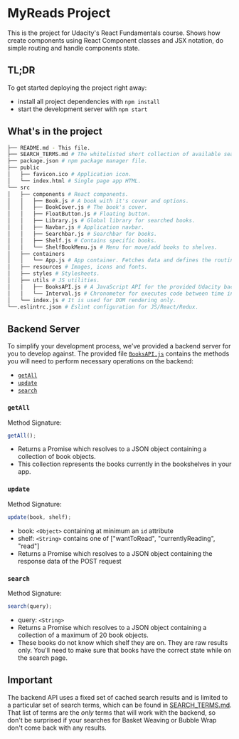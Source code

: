 # MyReads Project

This is the project for Udacity's React Fundamentals course.
Shows how create components using React Component classes and JSX notation, do simple routing and handle components state.

## TL;DR

To get started deploying the project right away:

- install all project dependencies with `npm install`
- start the development server with `npm start`

## What's in the project

```bash
├── README.md - This file.
├── SEARCH_TERMS.md # The whitelisted short collection of available search terms for you to use in the app.
├── package.json # npm package manager file.
├── public
│   ├── favicon.ico # Application icon.
│   └── index.html # Single page app HTML.
└── src
│   ├── components # React components.
│   │   ├── Book.js # A book with it's cover and options.
│   │   ├── BookCover.js # The book's cover.
│   │   ├── FloatButton.js # Floating button.
│   │   ├── Library.js # Global library for searched books.
│   │   ├── Navbar.js # Application navbar.
│   │   ├── Searchbar.js # Searchbar for books.
│   │   ├── Shelf.js # Contains specific books.
│   │   └── ShelfBookMenu.js # Menu for move/add books to shelves.
│   ├── containers
│   │   └── App.js # App container. Fetches data and defines the routing.
│   ├── resources # Images, icons and fonts.
│   ├── styles # Stylesheets.
│   ├── utils # JS utilities.
│   │   ├── BooksAPI.js # A JavaScript API for the provided Udacity backend.
│   │   └── Interval.js # Chronometer for executes code between time intervals.
│   └── index.js # It is used for DOM rendering only.
└──.eslintrc.json # Eslint configuration for JS/React/Redux.
```

## Backend Server

To simplify your development process, we've provided a backend server for you to develop against. The provided file [`BooksAPI.js`](src/BooksAPI.js) contains the methods you will need to perform necessary operations on the backend:

- [`getAll`](#getall)
- [`update`](#update)
- [`search`](#search)

### `getAll`

Method Signature:

```js
getAll();
```

- Returns a Promise which resolves to a JSON object containing a collection of book objects.
- This collection represents the books currently in the bookshelves in your app.

### `update`

Method Signature:

```js
update(book, shelf);
```

- book: `<Object>` containing at minimum an `id` attribute
- shelf: `<String>` contains one of ["wantToRead", "currentlyReading", "read"]
- Returns a Promise which resolves to a JSON object containing the response data of the POST request

### `search`

Method Signature:

```js
search(query);
```

- query: `<String>`
- Returns a Promise which resolves to a JSON object containing a collection of a maximum of 20 book objects.
- These books do not know which shelf they are on. They are raw results only. You'll need to make sure that books have the correct state while on the search page.

## Important

The backend API uses a fixed set of cached search results and is limited to a particular set of search terms, which can be found in [SEARCH_TERMS.md](SEARCH_TERMS.md). That list of terms are the _only_ terms that will work with the backend, so don't be surprised if your searches for Basket Weaving or Bubble Wrap don't come back with any results.

